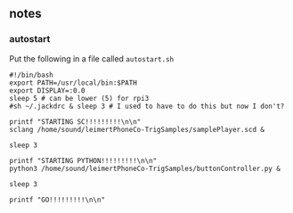 ## notes

### autostart

Put the following in a file called `autostart.sh`

```
#!/bin/bash
export PATH=/usr/local/bin:$PATH
export DISPLAY=:0.0
sleep 5 # can be lower (5) for rpi3
#sh ~/.jackdrc & sleep 3 # I used to have to do this but now I don't?

printf "STARTING SC!!!!!!!!!\n\n"
sclang /home/sound/leimertPhoneCo-TrigSamples/samplePlayer.scd &

sleep 3

printf "STARTING PYTHON!!!!!!!!!\n\n"
python3 /home/sound/leimertPhoneCo-TrigSamples/buttonController.py &

sleep 3

printf "GO!!!!!!!!!\n\n"

```
